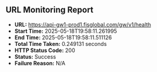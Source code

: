 ## URL Monitoring Report

- **URL:** https://api-gw1-prod1.fisglobal.com/gw/v1/health
- **Start Time:** 2025-05-18T19:58:11.261995
- **End Time:** 2025-05-18T19:58:11.511126
- **Total Time Taken:** 0.249131 seconds
- **HTTP Status Code:** 200
- **Status:** Success
- **Failure Reason:** N/A
